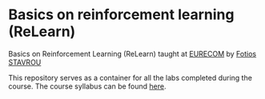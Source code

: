 # Basics on reinforcement learning (ReLearn)

Basics on Reinforcement Learning (ReLearn) taught at [EURECOM](https://www.eurecom.fr/) by [Fotios STAVROU](http://www.photios-stavrou.com/index.html)

This repository serves as a container for all the labs completed during the course. The course syllabus can be found [here](https://www.eurecom.fr/en/course/relearn-2025spring).